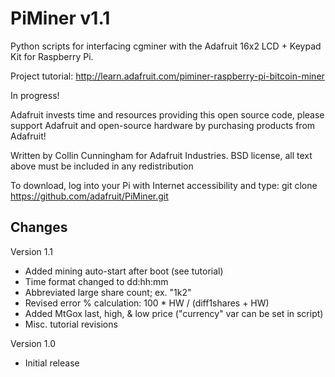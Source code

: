 PiMiner v1.1
=======

Python scripts for interfacing cgminer with the Adafruit 16x2 LCD + Keypad Kit for Raspberry Pi.

Project tutorial: http://learn.adafruit.com/piminer-raspberry-pi-bitcoin-miner

In progress!

Adafruit invests time and resources providing this open source code, please support Adafruit and open-source hardware by purchasing products from Adafruit!

Written by Collin Cunningham for Adafruit Industries. BSD license, all text above must be included in any redistribution

To download, log into your Pi with Internet accessibility and type: git clone https://github.com/adafruit/PiMiner.git


Changes
-------------

Version 1.1
- Added mining auto-start after boot (see tutorial)
- Time format changed to dd:hh:mm
- Abbreviated large share count; ex. "1k2"
- Revised error % calculation: 100 * HW / (diff1shares + HW)
- Added MtGox last, high, & low price ("currency" var can be set in script)
- Misc. tutorial revisions


Version 1.0
- Initial release
